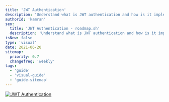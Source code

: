 ```yaml
---
title: 'JWT Authentication'
description: 'Understand what is JWT authentication and how is it implemented'
authorId: 'kamran'
seo:
  title: 'JWT Authentication - roadmap.sh'
  description: 'Understand what is JWT authentication and how is it implemented'
isNew: false
type: 'visual'
date: 2021-06-20
sitemap:
  priority: 0.7
  changefreq: 'weekly'
tags:
  - 'guide'
  - 'visual-guide'
  - 'guide-sitemap'
---
```


[![JWT Authentication](/guides/jwt-authentication.png)](/guides/jwt-authentication.png)
